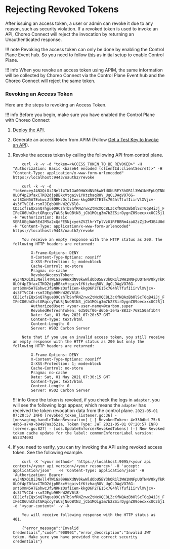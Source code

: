 # Rejecting Revoked Tokens

After issuing an access token, a user or admin can revoke it due to any reason, such as security violation. If a revoked token is used to invoke an API, Choreo Connect will reject the invocation by returning an Unauthenticated response.

!!! note
    Revoking the access token can only be done by enabling the Control Plane Event hub. So you need to follow [this]({{base_path}}/deploy-and-publish/deploy-on-gateway/choreo-connect/deploy-api/deploy-api-via-apim) as initial setup to enable Control Plane.

!!! info
    When you revoke an access token using APIM, the same information will be collected by Choreo Connect via the Control Plane Event hub and the Choreo Connect will reject the same token.


### Revoking an Access Token

Here are the steps to revoking an Access Token.

!!! info 
    Before you begin, make sure you have enabled the Control Plane with Choreo Connect

1. [Deploy the API]({{base_path}}/deploy-and-publish/deploy-on-gateway/choreo-connect/deploy-api/deploy-api-via-apim).

2. Generate an access token from APIM (Follow [Get a Test Key to Invoke an API]({{base_path}}/consume/invoke-apis/invoke-apis-using-tools/invoke-an-api-using-the-integrated-api-console/#get-a-test-key-to-invoke-an-api)).

3. Revoke the access token by calling the following API from control plane.

    ``` tab="Format"
        curl -k -v -d "token=<ACCESS_TOKEN_TO_BE_REVOKED>" -H "Authorization: Basic <base64 encoded (clientId:clientSecret)>" -H "Content-Type: application/x-www-form-urlencoded" https://localhost:9443/oauth2/revoke
    ```
    
    ``` tab="Example"
        curl -k -v -d "token=eyJ4NXQiOiJNell4TW1Ga09HWXdNV0kwWldObU5EY3hOR1l3WW1NNFpUQTNNV0kyTkRBelpHUXpOR00wWkdSbE5qSmtPREZrWkRSaU9URmtNV0ZoTXpVMlpHVmxOZyIsImtpZCI6Ik16WXhNbUZrT0dZd01XSTBaV05tTkRjeE5HWXdZbU00WlRBM01XSTJOREF6WkdRek5HTTBaR1JsTmpKa09ERmtaRFJpT1RGa01XRmhNelUyWkdWbE5nX1JTMjU2IiwiYWxnIjoiUlMyNTYifQ.eyJzdWIiOiJ2YWppcmEtZGV2IiwiYXV0IjoiQVBQTElDQVRJT05fVVNFUiIsImF1ZCI6IkhEZVBINFluRHdjOWtsUHRROTY3MnpGVWZYa2EiLCJuYmYiOjE2MTk4NTIyOTYsImF6cCI6IkhEZVBINFluRHdjOWtsUHRROTY3MnpGVWZYa2EiLCJzY29wZSI6InJlYWQ6cGV0cyIsImlzcyI6Imh0dHBzOlwvXC9sb2NhbGhvc3Q6OTQ0M1wvb2F1dGgyXC90b2tlbiIsImV4cCI6MTYxOTg1NTg5NiwiaWF0IjoxNjE5ODUyMjk2LCJqdGkiOiI0ZTMzMGRiZC03NWM2LTRhYjUtYTc0OS1iOTQ5N2FhMzUyMWEifQ.jUzkrljwJu77FRGswRQ1uKBRDsHswwp1oRyjh-ULOf4pZ0faxCTKO2djpBBkxVtgaiv1YKtzhaqRUV_UgCLDAgVO76G-sntSXmN5ATEohwcJfSNRHzOsfiCem-kkgO6P2TE15x7G4hlTfufIiirVlXVjcv-4s3fTVCCd-rsm7JEgb9HM-W2GV6l8-CDJ1cfzEQxSnQ7hgueO9CzhTbSnfRNZrwxZtNxXQC8LZcKfNQAzBbOlScT0qB4iJj_FgOHdIlpLANC-IFeCO6UnChztGRqccyTWUSjNuQBtN3_jCb1MQig3m7b2ZSirDygnZ09oecxxxUC2Sj1mHM5i6LCsEA" -H "Authorization: Basic SERlUEg0WW5Ed2M5a2xQdFE5NjcyekZVZlhrYTplVzU1RFBBRm4zaUZzZjIwM3B4U0dFZ3NHODBh" -H "Content-Type: application/x-www-form-urlencoded" https://localhost:9443/oauth2/revoke
    ```
    
    ``` tab="Response"
        You receive an empty response with the HTTP status as 200. The following HTTP headers are returned:
            
            X-Frame-Options: DENY
            X-Content-Type-Options: nosniff
            X-XSS-Protection: 1; mode=block
            Cache-Control: no-store
            Pragma: no-cache
            RevokedAccessToken: eyJ4NXQiOiJNell4TW1Ga09HWXdNV0kwWldObU5EY3hOR1l3WW1NNFpUQTNNV0kyTkRBelpHUXpOR00wWkdSbE5qSmtPREZrWkRSaU9URmtNV0ZoTXpVMlpHVmxOZyIsImtpZCI6Ik16WXhNbUZrT0dZd01XSTBaV05tTkRjeE5HWXdZbU00WlRBM01XSTJOREF6WkdRek5HTTBaR1JsTmpKa09ERmtaRFJpT1RGa01XRmhNelUyWkdWbE5nX1JTMjU2IiwiYWxnIjoiUlMyNTYifQ.eyJzdWIiOiJ2YWppcmEtZGV2IiwiYXV0IjoiQVBQTElDQVRJT05fVVNFUiIsImF1ZCI6IkhEZVBINFluRHdjOWtsUHRROTY3MnpGVWZYa2EiLCJuYmYiOjE2MTk4NTIyOTYsImF6cCI6IkhEZVBINFluRHdjOWtsUHRROTY3MnpGVWZYa2EiLCJzY29wZSI6InJlYWQ6cGV0cyIsImlzcyI6Imh0dHBzOlwvXC9sb2NhbGhvc3Q6OTQ0M1wvb2F1dGgyXC90b2tlbiIsImV4cCI6MTYxOTg1NTg5NiwiaWF0IjoxNjE5ODUyMjk2LCJqdGkiOiI0ZTMzMGRiZC03NWM2LTRhYjUtYTc0OS1iOTQ5N2FhMzUyMWEifQ.jUzkrljwJu77FRGswRQ1uKBRDsHswwp1oRyjh-ULOf4pZ0faxCTKO2djpBBkxVtgaiv1YKtzhaqRUV_UgCLDAgVO76G-sntSXmN5ATEohwcJfSNRHzOsfiCem-kkgO6P2TE15x7G4hlTfufIiirVlXVjcv-4s3fTVCCd-rsm7JEgb9HM-W2GV6l8-CDJ1cfzEQxSnQ7hgueO9CzhTbSnfRNZrwxZtNxXQC8LZcKfNQAzBbOlScT0qB4iJj_FgOHdIlpLANC-IFeCO6UnChztGRqccyTWUSjNuQBtN3_jCb1MQig3m7b2ZSirDygnZ09oecxxxUC2Sj1mHM5i6LCsEA
            AuthorizedUser: <your-user-name>@carbon.super
            RevokedRefreshToken: 6350cf06-d6b6-3e4a-8833-768150af1b44
            Date: Sat, 01 May 2021 07:20:57 GMT
            Content-Type: text/html
            Content-Length: 0
            Server: WSO2 Carbon Server
    
        Note that if you use an invalid access token, you still receive an empty response with the HTTP status as 200 but only the following HTTP headers are returned:
        
            X-Frame-Options: DENY
            X-Content-Type-Options: nosniff
            X-XSS-Protection: 1; mode=block
            Cache-Control: no-store
            Pragma: no-cache
            Date: Sat, 01 May 2021 07:30:15 GMT
            Content-Type: text/html
            Content-Length: 0
            Server: WSO2 Carbon Server    
    ```

    !!! info
        Once the token is revoked, if you check the logs in `adapter`, you will see the following logs appear, which means the `adapter` has received the token revocation data from the control plane.
        ```
        2021-05-01 07:20:57 INFO [revoked_token_listener.go:36] - [messaging.handleTokenRevocation] [-] RevokedToken: 4e330dbd-75c6-4ab5-a749-b9497aa3521a, Token Type: JWT
        2021-05-01 07:20:57 INFO [server.go:827] - [xds.UpdateEnforcerRevokedTokens] [-] New Revoked token cache update for the label: commonEnforcerLabel version: 652374093
        ```

4. If you need to verify, you can try invoking the API using revoked access token. See the following example.

    ``` tab="Example"
        curl -X '<your method>' 'https://localhost:9095/<your api context>/<your api version>/<your resource>' -H 'accept: application/json'   -H 'Content-Type: application/json' -H 'Authorization: Bearer eyJ4NXQiOiJNell4TW1Ga09HWXdNV0kwWldObU5EY3hOR1l3WW1NNFpUQTNNV0kyTkRBelpHUXpOR00wWkdSbE5qSmtPREZrWkRSaU9URmtNV0ZoTXpVMlpHVmxOZyIsImtpZCI6Ik16WXhNbUZrT0dZd01XSTBaV05tTkRjeE5HWXdZbU00WlRBM01XSTJOREF6WkdRek5HTTBaR1JsTmpKa09ERmtaRFJpT1RGa01XRmhNelUyWkdWbE5nX1JTMjU2IiwiYWxnIjoiUlMyNTYifQ.eyJzdWIiOiJ2YWppcmEtZGV2IiwiYXV0IjoiQVBQTElDQVRJT05fVVNFUiIsImF1ZCI6IkhEZVBINFluRHdjOWtsUHRROTY3MnpGVWZYa2EiLCJuYmYiOjE2MTk4NTIyOTYsImF6cCI6IkhEZVBINFluRHdjOWtsUHRROTY3MnpGVWZYa2EiLCJzY29wZSI6InJlYWQ6cGV0cyIsImlzcyI6Imh0dHBzOlwvXC9sb2NhbGhvc3Q6OTQ0M1wvb2F1dGgyXC90b2tlbiIsImV4cCI6MTYxOTg1NTg5NiwiaWF0IjoxNjE5ODUyMjk2LCJqdGkiOiI0ZTMzMGRiZC03NWM2LTRhYjUtYTc0OS1iOTQ5N2FhMzUyMWEifQ.jUzkrljwJu77FRGswRQ1uKBRDsHswwp1oRyjh-ULOf4pZ0faxCTKO2djpBBkxVtgaiv1YKtzhaqRUV_UgCLDAgVO76G-sntSXmN5ATEohwcJfSNRHzOsfiCem-kkgO6P2TE15x7G4hlTfufIiirVlXVjcv-4s3fTVCCd-rsm7JEgb9HM-W2GV6l8-CDJ1cfzEQxSnQ7hgueO9CzhTbSnfRNZrwxZtNxXQC8LZcKfNQAzBbOlScT0qB4iJj_FgOHdIlpLANC-IFeCO6UnChztGRqccyTWUSjNuQBtN3_jCb1MQig3m7b2ZSirDygnZ09oecxxxUC2Sj1mHM5i6LCsEA'   -d '<your-content>' -v -k
    ```
    
    ``` tab="Response"
        You will receive following response with the HTTP status as 401. 

        {"error_message":"Invalid Credentials","code":"900901","error_description":"Invalid JWT token. Make sure you have provided the correct security credentials"}
    ```
